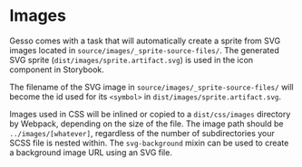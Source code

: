 # Images

Gesso comes with a task that will automatically create a sprite from SVG images
located in `source/images/_sprite-source-files/`. The generated SVG sprite
(`dist/images/sprite.artifact.svg`) is used in the icon component in Storybook.

The filename of the SVG image in `source/images/_sprite-source-files/` will
become the id used for its `<symbol>` in `dist/images/sprite.artifact.svg`.

Images used in CSS will be inlined or copied to a `dist/css/images` directory by
Webpack, depending on the size of the file. The image path should be
`../images/[whatever]`, regardless of the number of subdirectories your SCSS
file is nested within. The `svg-background` mixin can be used to create a
background image URL using an SVG file.
